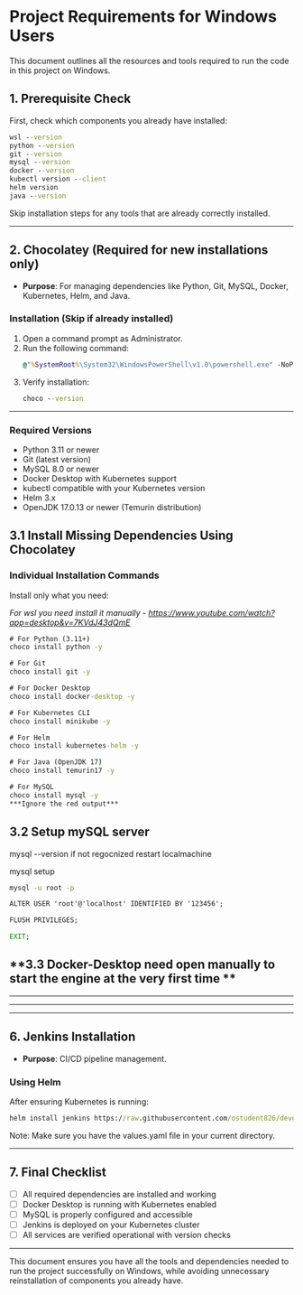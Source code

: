 # Project Requirements for Windows Users
This document outlines all the resources and tools required to run the code in this project on Windows.

## **1. Prerequisite Check**
First, check which components you already have installed:

```cmd
wsl --version
python --version
git --version
mysql --version
docker --version
kubectl version --client
helm version
java --version
```

Skip installation steps for any tools that are already correctly installed.

---
## **2. Chocolatey (Required for new installations only)**
- **Purpose**: For managing dependencies like Python, Git, MySQL, Docker, Kubernetes, Helm, and Java.

### **Installation** (Skip if already installed)
1. Open a command prompt as Administrator.
2. Run the following command:
   ```cmd
   @"%SystemRoot%\System32\WindowsPowerShell\v1.0\powershell.exe" -NoProfile -InputFormat None -ExecutionPolicy Bypass -Command "Set-ExecutionPolicy Bypass -Scope Process -Force; [System.Net.ServicePointManager]::SecurityProtocol = [System.Net.ServicePointManager]::SecurityProtocol -bor 3072; iex ((New-Object System.Net.WebClient).DownloadString('https://community.chocolatey.org/install.ps1'))" && SET "PATH=%PATH%;%ALLUSERSPROFILE%\chocolatey\bin"
   ```
3. Verify installation:
   ```cmd
   choco --version
   ```

---



### **Required Versions**
- Python 3.11 or newer
- Git (latest version)
- MySQL 8.0 or newer
- Docker Desktop with Kubernetes support
- kubectl compatible with your Kubernetes version
- Helm 3.x
- OpenJDK 17.0.13 or newer (Temurin distribution)


## **3.1 Install Missing Dependencies Using Chocolatey**
### **Individual Installation Commands**
Install only what you need:

*For wsl you need install it manually - https://www.youtube.com/watch?app=desktop&v=7KVdJ43dQmE*

```cmd
# For Python (3.11+)
choco install python -y

# For Git
choco install git -y

# For Docker Desktop
choco install docker-desktop -y

# For Kubernetes CLI
choco install minikube -y

# For Helm
choco install kubernetes-helm -y

# For Java (OpenJDK 17)
choco install temurin17 -y

# For MySQL
choco install mysql -y
***Ignore the red output***
```






## **3.2 Setup mySQL server**

mysql --version
if not regocnized restart localmachine

mysql setup
```cmd
mysql -u root -p

ALTER USER 'root'@'localhost' IDENTIFIED BY '123456';

FLUSH PRIVILEGES;

EXIT;
```
## **3.3 Docker-Desktop need open manually to start the engine at the very first time **

---




---



---
## **6. Jenkins Installation**
- **Purpose**: CI/CD pipeline management.

### **Using Helm**
After ensuring Kubernetes is running:

```cmd
helm install jenkins https://raw.githubusercontent.com/ostudent826/devops_experts_project/main/jenkins-5.8.3.tgz -f values.yaml
```

Note: Make sure you have the values.yaml file in your current directory.

---
## **7. Final Checklist**
- [ ] All required dependencies are installed and working
- [ ] Docker Desktop is running with Kubernetes enabled
- [ ] MySQL is properly configured and accessible
- [ ] Jenkins is deployed on your Kubernetes cluster
- [ ] All services are verified operational with version checks

---
This document ensures you have all the tools and dependencies needed to run the project successfully on Windows, while avoiding unnecessary reinstallation of components you already have.
